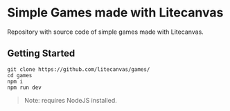 # Simple Games made with Litecanvas

Repository with source code of simple games made with Litecanvas.

## Getting Started

```
git clone https://github.com/litecanvas/games/
cd games
npm i
npm run dev
```

> Note: requires NodeJS installed.
